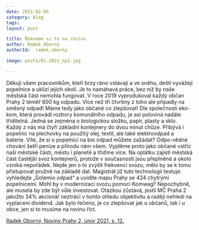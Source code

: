 ```yaml
---
date: 2021-02-05
category: blog
tags:
layout: post

title: Řekneme si to na rovinu
author: Radek Oborný
authorId:  radek.oborny

image: posts/01-2021_np2.jpg

---
```


Děkuji všem pracovníkům, kteří brzy ráno vstávají a ve sněhu, dešti vyvážejí popelnice a uklízí jejich okolí. Je to namáhavá práce, bez níž by naše městská část nemohla fungovat. V roce 2019 vyprodukoval každý občan Prahy 2 téměř 600 kg odpadu. Více než tři čtvrtiny z toho ale připadly na směsný odpad! Máme tedy jako občané co zlepšovat! Dle společnosti eko-kom, která provádí rozbory komunálního odpadu, je asi polovina nadále tříditelná. Jedná se zejména o biologickou složku, papír, plasty a sklo. Každý z nás má čtyři základní kontejnery do dvou minut chůze. Přibývá i popelnic na plechovky na použitý olej, textil, ale také elektroodpad a baterie. Víte, že si o popelnici na bio odpad můžete zažádat? Odpo-vědné chování šetří peníze a přírodu nám všem. Vyjděme proto jako občané vstříc naší městské části, městu i planetě a třiďme více. Na oplátku zajistí městská část častější svoz kontejnerů, protože v současnosti jsou přeplněné a okolo vzniká nepořádek. Nejde jen o to zvýšit frekvenci svozu, mělo by se k tomu přistupovat pružně na základě dat. Magistrát již tuto technologii testuje: vyhledejte „Golemio odpad“ a uvidíte mapu Prahy se 424 chytrými popelnicemi. Mohl by v modernizaci svozu pomoci Komwag? Nepochybně, ale musela by zde být vůle investovat. Otázkou zůstává, jestli MČ Praha 2 jakožto 34% akcionář neztrácí v tomto ohledu objektivitu a raději nehledí na vyplacení dividend. Jak bylo řečeno, je co zlepšovat jak u občanů, tak i u obce, jen si to musíme na rovinu říct.

[Radek Oborný, Noviny Prahy 2, únor 2021, s. 12.](https://praha2.cz/file/g8w1/02-2021-PRAHA-NOVINY.pdf)
